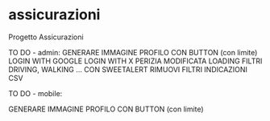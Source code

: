 # assicurazioni
Progetto Assicurazioni

TO DO - admin:
GENERARE IMMAGINE PROFILO CON BUTTON (con limite)
LOGIN WITH GOOGLE
LOGIN WITH X
PERIZIA MODIFICATA LOADING
FILTRI DRIVING, WALKING ... CON SWEETALERT
RIMUOVI FILTRI INDICAZIONI
CSV

TO DO - mobile:

GENERARE IMMAGINE PROFILO CON BUTTON (con limite)